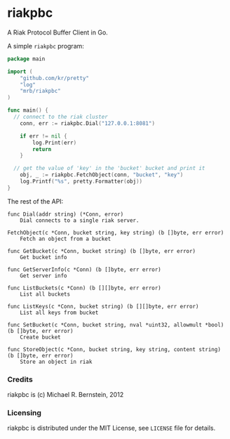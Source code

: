 riakpbc
=======

A Riak Protocol Buffer Client in Go.

A simple `riakpbc` program:

```go
package main

import (
	"github.com/kr/pretty"
	"log"
	"mrb/riakpbc"
)

func main() {
  // connect to the riak cluster
	conn, err := riakpbc.Dial("127.0.0.1:8081")

	if err != nil {
		log.Print(err)
		return
	}

  // get the value of 'key' in the 'bucket' bucket and print it
	obj, _ := riakpbc.FetchObject(conn, "bucket", "key")
	log.Printf("%s", pretty.Formatter(obj))
}
```

The rest of the API:

```
func Dial(addr string) (*Conn, error)
    Dial connects to a single riak server.

FetchObject(c *Conn, bucket string, key string) (b []byte, err error)
    Fetch an object from a bucket

func GetBucket(c *Conn, bucket string) (b []byte, err error)
    Get bucket info

func GetServerInfo(c *Conn) (b []byte, err error)
    Get server info

func ListBuckets(c *Conn) (b [][]byte, err error)
    List all buckets

func ListKeys(c *Conn, bucket string) (b [][]byte, err error)
    List all keys from bucket

func SetBucket(c *Conn, bucket string, nval *uint32, allowmult *bool) (b []byte, err error)
    Create bucket

func StoreObject(c *Conn, bucket string, key string, content string) (b []byte, err error)
    Store an object in riak
```

### Credits

riakpbc is (c) Michael R. Bernstein, 2012

### Licensing

riakpbc is distributed under the MIT License, see `LICENSE` file for details.
